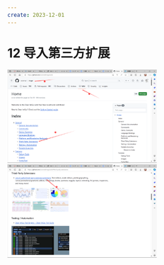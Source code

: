 ```yaml
---
create: 2023-12-01
---
```

# 12 导入第三方扩展

<img src="./assets/image-20231201001828424.png" alt="image-20231201001828424" style="zoom: 33%;" />

<img src="./assets/image-20231201001900578.png" alt="image-20231201001900578" style="zoom:33%;" />